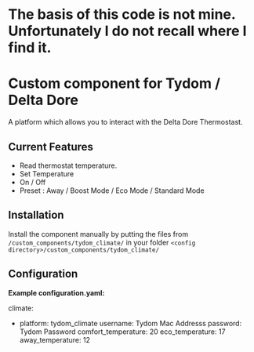 # The basis of this code is not mine. Unfortunately I do not recall where I find it.

# Custom component for Tydom / Delta Dore
A platform which allows you to interact with the Delta Dore Thermostast.

## Current Features
- Read thermostat temperature.
- Set Temperature
- On / Off
- Preset : Away / Boost Mode / Eco Mode / Standard Mode

## Installation
Install the component manually by putting the files from `/custom_components/tydom_climate/` in your folder `<config directory>/custom_components/tydom_climate/`

## Configuration
**Example configuration.yaml:**

climate:
  - platform: tydom_climate
    username: Tydom Mac Addresss
    password: Tydom Password
    comfort_temperature: 20
    eco_temperature: 17
    away_temperature: 12
```

